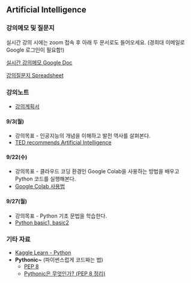 ## Artificial Intelligence

### 강의메모 및 질문지

실시간 강의 시에는 zoom 접속 후 아래 두 문서로도 들어오세요. (경희대 이메일로 Google 로그인이 필요함!)

[실시간 강의메모 Google Doc](https://docs.google.com/document/d/1j9M9fUVV00nIqfAcCgJIv39C9kBlE7_dbp-_Dn9lGAI)

[강의질문지 Spreadsheet](https://docs.google.com/spreadsheets/d/1ycRpgNQ_74vtBtou3lds-UU52QI8AwGvHm45ah58Whc)


### 강의노트

* [강의계획서](https://sugang.khu.ac.kr/core?attribute=lectPlan&p_year=2021&p_term=20&p_teach=027799&p_code=IE32300&p_subjt=IE323&lang=ko&loginYn=N&schedule_cd=hakbu&fake=1630693292972)

#### 9/3(월)

* 강의목표 - 인공지능의 개념을 이해하고 발전 역사를 살펴본다.
* [TED recommends Artificial Intelligence](https://cooltool.com/blog/7-best-ted-videos-about-artificial-intelligence)

#### 9/22(수)

* 강의목표 - 클라우드 코딩 환경인 Google Colab을 사용하는 방법을 배우고 Python 코드를 실행해본다.
* [Google Colab 사용법](https://docs.google.com/document/d/1dNI-H5wLt23CE1kA0C7XHus5Z04WcYLFdqRtiKh4sfQ/edit)

#### 9/27(월)

* 강의목표 - Python 기초 문법을 학습한다.
* [Python basic1, basic2](https://github.com/jjyjung/python)

### 기타 자료
* [Kaggle Learn - Python](https://www.kaggle.com/learn/python)
* __Pythonic~__ (파이썬스럽게 코드짜는 법)
  - [PEP 8](https://www.python.org/dev/peps/pep-0008/)
  - [Pythonic은 무엇인가? (PEP 8 정리)](https://codechacha.com/ko/pythonic-and-pep8/)
